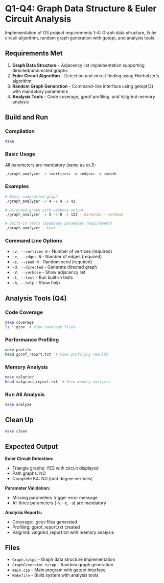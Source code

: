 # Q1-Q4: Graph Data Structure & Euler Circuit Analysis

Implementation of OS project requirements 1-4: Graph data structure, Euler circuit algorithm, random graph generation with getopt, and analysis tools.

## Requirements Met

1. **Graph Data Structure** - Adjacency list implementation supporting directed/undirected graphs
2. **Euler Circuit Algorithm** - Detection and circuit finding using Hierholzer's algorithm
3. **Random Graph Generation** - Command-line interface using getopt(3) with mandatory parameters
4. **Analysis Tools** - Code coverage, gprof profiling, and Valgrind memory analysis

## Build and Run

### Compilation
```bash
make
```

### Basic Usage
All parameters are mandatory (same as ex.1):
```bash
./graph_analyzer -v <vertices> -e <edges> -s <seed>
```

### Examples
```bash
# Basic undirected graph
./graph_analyzer -v 4 -e 4 -s 42

# Directed graph with verbose output
./graph_analyzer -v 5 -e 8 -s 123 --directed --verbose

# Built-in tests (bypasses parameter requirement)
./graph_analyzer --test
```

### Command Line Options
- `-v, --vertices N` - Number of vertices (required)
- `-e, --edges N` - Number of edges (required)  
- `-s, --seed N` - Random seed (required)
- `-d, --directed` - Generate directed graph
- `-V, --verbose` - Show adjacency list
- `-t, --test` - Run built-in tests
- `-h, --help` - Show help

## Analysis Tools (Q4)

### Code Coverage
```bash
make coverage
ls *.gcov  # View coverage files
```

### Performance Profiling
```bash
make profile
head gprof_report.txt  # View profiling results
```

### Memory Analysis
```bash
make valgrind
head valgrind_report.txt  # View memory analysis
```

### Run All Analysis
```bash
make analyze
```

## Clean Up
```bash
make clean
```

## Expected Output

**Euler Circuit Detection:**
- Triangle graphs: YES with circuit displayed
- Path graphs: NO
- Complete K4: NO (odd degree vertices)

**Parameter Validation:**
- Missing parameters trigger error message
- All three parameters (-v, -e, -s) are mandatory

**Analysis Reports:**
- Coverage: .gcov files generated
- Profiling: gprof_report.txt created
- Valgrind: valgrind_report.txt with memory analysis

## Files
- `Graph.h/cpp` - Graph data structure implementation
- `GraphGenerator.h/cpp` - Random graph generation
- `main.cpp` - Main program with getopt interface
- `Makefile` - Build system with analysis tools